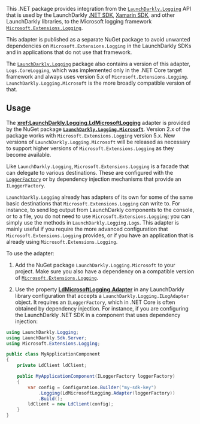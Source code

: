 This .NET package provides integration from the [`LaunchDarkly.Logging`](https://launchdarkly.github.io/dotnet-logging) API that is used by the LaunchDarkly [.NET SDK](https://github.com/launchdarkly/dotnet-server-sdk), [Xamarin SDK](https://github.com/launchdarkly/xamarin-client-sdk), and other LaunchDarkly libraries, to the Microsoft logging framework [`Microsoft.Extensions.Logging`](https://docs.microsoft.com/en-us/dotnet/api/microsoft.extensions.logging?view=dotnet-plat-ext-5.0).

This adapter is published as a separate NuGet package to avoid unwanted dependencies on `Microsoft.Extensions.Logging` in the LaunchDarkly SDKs and in applications that do not use that framework.

The [`LaunchDarkly.Logging`](https://launchdarkly.github.io/dotnet-logging/) package also contains a version of this adapter, `Logs.CoreLogging`, which was implemented only in the .NET Core target framework and always uses version 5.x of `Microsoft.Extensions.Logging`. `LaunchDarkly.Logging.Microsoft` is the more broadly compatible version of that.

## Usage

The **<xref:LaunchDarkly.Logging.LdMicrosoftLogging>** adapter is provided by the NuGet package [**`LaunchDarkly.Logging.Microsoft`**](https://nuget.org/packages/LaunchDarkly.Logging.Microsoft). Version 2.x of the package works with `Microsoft.Extensions.Logging` version 5.x. New versions of `LaunchDarkly.Logging.Microsoft` will be released as necessary to support higher versions of `Microsoft.Extensions.Logging` as they become available.

Like `LaunchDarkly.Logging`, `Microsoft.Extensions.Logging` is a facade that can delegate to various destinations. These are configured with the [`LoggerFactory`](https://docs.microsoft.com/en-us/dotnet/api/microsoft.extensions.logging.loggerfactory?view=dotnet-plat-ext-5.0) or by dependency injection mechanisms that provide an `ILoggerFactory`. 

`LaunchDarkly.Logging` already has adapters of its own for some of the same basic destinations that `Microsoft.Extensions.Logging` can write to. For instance, to send log output from LaunchDarkly components to the console, or to a file, you do not need to use `Microsoft.Extensions.Logging`; you can simply use the methods in `LaunchDarkly.Logging.Logs`. This adapter is mainly useful if you require the more advanced configuration that `Microsoft.Extensions.Logging` provides, or if you have an application that is already using `Microsoft.Extensions.Logging`.

To use the adapter:

1. Add the NuGet package `LaunchDarkly.Logging.Microsoft` to your project. Make sure you also have a dependency on a compatible version of [`Microsoft.Extensions.Logging`](https://nuget.org/packages/Microsoft.Extensions.Logging).

2. Use the property [**LdMicrosoftLogging.Adapter**](xref:LaunchDarkly.Logging.LdMicrosoftLogging.Adapter) in any LaunchDarkly library configuration that accepts a `LaunchDarkly.Logging.ILogAdapter` object. It requires an `ILoggerFactory`, which in .NET Core is often obtained by dependency injection. For instance, if you are configuring the LaunchDarkly .NET SDK in a component that uses dependency injection:

```csharp
using LaunchDarkly.Logging;
using LaunchDarkly.Sdk.Server;
using Microsoft.Extensions.Logging;

public class MyApplicationComponent
{
    private LdClient ldClient;

    public MyApplicationComponent(ILoggerFactory loggerFactory)
    {
        var config = Configuration.Builder("my-sdk-key")
            .Logging(LdMicrosoftLogging.Adapter(loggerFactory))
            .Build();
        ldClient = new LdClient(config);
    }
}
```
